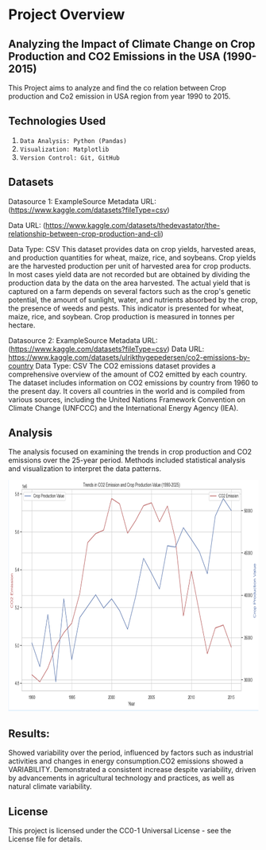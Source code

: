 
# Project Overview

## Analyzing the Impact of Climate Change on Crop Production and CO2 Emissions in the USA (1990-2015)

This Project aims to analyze and find the co relation between Crop production and Co2 emission in USA region from year 1990 to 2015.

## Technologies Used
1. `Data Analysis: Python (Pandas)`
2. `Visualization: Matplotlib`
3. `Version Control: Git, GitHub`

## Datasets

Datasource 1: ExampleSource
Metadata URL: (https://www.kaggle.com/datasets?fileType=csv)

Data URL: (https://www.kaggle.com/datasets/thedevastator/the-relationship-between-crop-production-and-cli)

Data Type: CSV
This dataset provides data on crop yields, harvested areas, and production quantities for wheat, maize, rice, and soybeans. Crop yields are the harvested production per unit of harvested area for crop products. In most cases yield data are not recorded but are obtained by dividing the production data by the data on the area harvested. The actual yield that is captured on a farm depends on several factors such as the crop's genetic potential, the amount of sunlight, water, and nutrients absorbed by the crop, the presence of weeds and pests. This indicator is presented for wheat, maize, rice, and soybean. Crop production is measured in tonnes per hectare.

Datasource 2: ExampleSource
Metadata URL: (https://www.kaggle.com/datasets?fileType=csv)
Data URL: https://www.kaggle.com/datasets/ulrikthygepedersen/co2-emissions-by-country
Data Type: CSV
The CO2 emissions dataset provides a comprehensive overview of the amount of CO2 emitted by each country. The dataset includes information on CO2 emissions by country from 1960 to the present day. It covers all countries in the world and is compiled from various sources, including the United Nations Framework Convention on Climate Change (UNFCCC) and the International Energy Agency (IEA).


## Analysis
The analysis focused on examining the trends in crop production and CO2 emissions over the 25-year period. Methods included statistical analysis and visualization to interpret the data patterns.

<img src="data/Screenshot 2024-07-03 at 20.48.09.png" width="700" height="466">


## Results:
Showed variability over the period, influenced by factors such as industrial activities and changes in energy consumption.CO2 emissions showed a VARIABILITY.
Demonstrated a consistent increase despite variability, driven by advancements in agricultural technology and practices, as well as natural climate variability.

## License
This project is licensed under the CC0-1 Universal License - see the License file for details.

